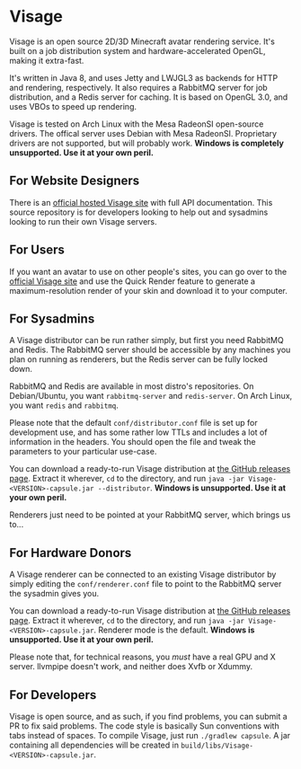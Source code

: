 # Visage
Visage is an open source 2D/3D Minecraft avatar rendering service. It's built on
a job distribution system and hardware-accelerated OpenGL, making it extra-fast.

It's written in Java 8, and uses Jetty and LWJGL3 as backends for HTTP and
rendering, respectively. It also requires a RabbitMQ server for job
distribution, and a Redis server for caching. It is based on OpenGL 3.0, and
uses VBOs to speed up rendering.

Visage is tested on Arch Linux with the Mesa RadeonSI open-source drivers. The
offical server uses Debian with Mesa RadeonSI. Proprietary drivers are not
supported, but will probably work. **Windows is completely unsupported. Use it
at your own peril.**

## For Website Designers
There is an [official hosted Visage site][1] with full API documentation.
This source repository is for developers looking to help out and sysadmins
looking to run their own Visage servers.

## For Users
If you want an avatar to use on other people's sites, you can go over to the
[official Visage site][1] and use the Quick Render feature to generate a
maximum-resolution render of your skin and download it to your computer.

## For Sysadmins
A Visage distributor can be run rather simply, but first you need RabbitMQ and
Redis. The RabbitMQ server should be accessible by any machines you plan on
running as renderers, but the Redis server can be fully locked down.

RabbitMQ and Redis are available in most distro's repositories. On Debian/Ubuntu,
you want `rabbitmq-server` and `redis-server`. On Arch Linux, you want `redis`
and `rabbitmq`.

Please note that the default `conf/distributor.conf` file is set up for development
use, and has some rather low TTLs and includes a lot of information in the
headers. You should open the file and tweak the parameters to your particular
use-case.

You can download a ready-to-run Visage distribution at [the GitHub releases page][2].
Extract it wherever, `cd` to the directory, and run
`java -jar Visage-<VERSION>-capsule.jar --distributor`.
**Windows is unsupported. Use it at your own peril.**

Renderers just need to be pointed at your RabbitMQ server, which brings us to...

## For Hardware Donors
A Visage renderer can be connected to an existing Visage distributor by simply
editing the `conf/renderer.conf` file to point to the RabbitMQ server the
sysadmin gives you.

You can download a ready-to-run Visage distribution at [the GitHub releases page][2].
Extract it wherever, `cd` to the directory, and run `java -jar Visage-<VERSION>-capsule.jar`.
Renderer mode is the default. **Windows is unsupported. Use it at your own
peril.**

Please note that, for technical reasons, you *must* have a real GPU and X server.
llvmpipe doesn't work, and neither does Xvfb or Xdummy.

## For Developers
Visage is open source, and as such, if you find problems, you can submit a PR
to fix said problems. The code style is basically Sun conventions with tabs
instead of spaces. To compile Visage, just run `./gradlew capsule`. A jar
containing all dependencies will be created in `build/libs/Visage-<VERSION>-capsule.jar`.

[1]: https://visage.surgeplay.com/
[2]: https://github.com/surgeplay/Visage/releases
